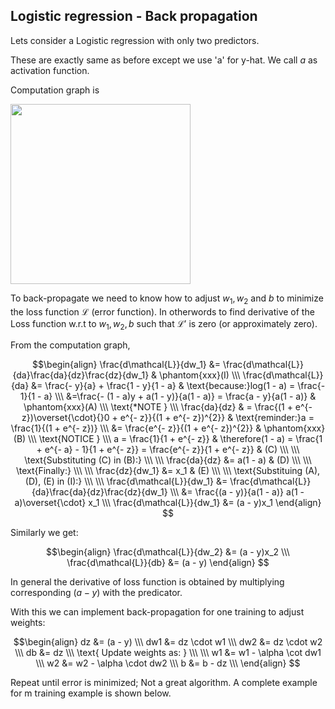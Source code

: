 ## Logistic regression - Back propagation
  
Lets consider a Logistic regression with only two predictors.

These are exactly same as before except we use 'a' for y-hat. We call $a$ as activation function.

Computation graph is

<img src="/static/media/NNBook/imgs/der4.png"  style="width: 3in">

To back-propagate we need to know how to adjust $w_1, w_2$ and $b$ to minimize the loss function $\mathcal{L}$ (error function). In otherwords to find derivative of the Loss function w.r.t to $w_1, w_2, b$ such that $\mathcal{L}'$ is zero (or approximately zero). 

From the computation graph,

$$\begin{align} 
\frac{d\mathcal{L}}{dw_1} &= \frac{d\mathcal{L}}{da}\frac{da}{dz}\frac{dz}{dw_1} & \phantom{xxx}(I) \\\
\frac{d\mathcal{L}}{da}   &= \frac{- y}{a} + \frac{1 - y}{1 - a} & \text{because:}log(1 - a) = \frac{- 1}{1 - a} \\\ 
&=\frac{- (1 - a)y + a(1 - y)}{a(1 - a)} = \frac{a - y}{a(1 - a)} & \phantom{xxx}(A) \\\ 
\text{*NOTE } \\\
\frac{da}{dz} & = \frac{(1 + e^{- z})\overset{\cdot}{}0 + e^{- z}}{(1 + e^{- z})^{2}} & \text{reminder:}a = \frac{1}{(1 + e^{- z})} \\\
&= \frac{e^{- z}}{(1 + e^{- z})^{2}} & \phantom{xxx}(B) \\\
\text{NOTICE } \\\
a = \frac{1}{1 + e^{- z}} & \therefore(1 - a) = \frac{1 + e^{- a} - 1}{1 + e^{- z}} = \frac{e^{- z}}{1 + e^{- z}} & (C) \\\
\\\
\text{Substituting (C) in (B):}  \\\ 
\\\
\frac{da}{dz} &= a(1 - a) & (D) \\\
\\\
\text{Finally:} \\\ 
\\\ 
\frac{dz}{dw_1} &= x_1 & (E) \\\ 
\\\ 
\text{Substituing (A), (D), (E) in (I):} \\\ 
\\\ 
\frac{d\mathcal{L}}{dw_1} &= \frac{d\mathcal{L}}{da}\frac{da}{dz}\frac{dz}{dw_1} \\\
&= \frac{(a - y)}{a(1 - a)} a(1 - a)\overset{\cdot} x_1 \\\
\frac{d\mathcal{L}}{dw_1} &= (a - y)x_1
\end{align} 
$$
   
 
Similarly we get:

$$\begin{align} 
\frac{d\mathcal{L}}{dw_2} &= (a - y)x_2 \\\
\frac{d\mathcal{L}}{db}  &= (a - y) 
\end{align} $$

In general the derivative of loss function is obtained by multiplying corresponding $(a-y)$ with the predicator.

With this we can implement back-propagation for one training to adjust weights:

$$\begin{align} 
dz  &= (a - y)       \\\
dw1 &= dz \cdot w1   \\\
dw2 &= dz \cdot w2   \\\
db  &= dz            \\\
\text{ Update weights as: }  \\\
\\\
w1 &= w1 - \alpha \cot dw1 \\\
w2 &= w2 - \alpha \cdot dw2  \\\
b  &= b - dz              \\\
\end{align}
$$

Repeat until error is minimized; Not a great algorithm. A complete example for m training example is shown below.